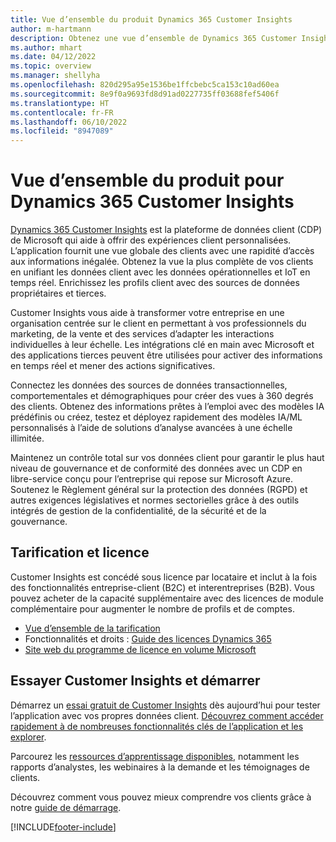 ```yaml
---
title: Vue d’ensemble du produit Dynamics 365 Customer Insights
author: m-hartmann
description: Obtenez une vue d’ensemble de Dynamics 365 Customer Insights et de ses principales fonctionnalités.
ms.author: mhart
ms.date: 04/12/2022
ms.topic: overview
ms.manager: shellyha
ms.openlocfilehash: 820d295a95e1536be1ffcbebc5ca153c10ad60ea
ms.sourcegitcommit: 8e9f0a9693fd8d91ad0227735ff03688fef5406f
ms.translationtype: HT
ms.contentlocale: fr-FR
ms.lasthandoff: 06/10/2022
ms.locfileid: "8947089"
---
```

# <a name="product-overview-for-dynamics-365-customer-insights"></a>Vue d’ensemble du produit pour Dynamics 365 Customer Insights

[Dynamics 365 Customer Insights](https://dynamics.microsoft.com/ai/customer-insights/) est la plateforme de données client (CDP) de Microsoft qui aide à offrir des expériences client personnalisées. L’application fournit une vue globale des clients avec une rapidité d’accès aux informations inégalée. Obtenez la vue la plus complète de vos clients en unifiant les données client avec les données opérationnelles et IoT en temps réel. Enrichissez les profils client avec des sources de données propriétaires et tierces. 

Customer Insights vous aide à transformer votre entreprise en une organisation centrée sur le client en permettant à vos professionnels du marketing, de la vente et des services d’adapter les interactions individuelles à leur échelle. Les intégrations clé en main avec Microsoft et des applications tierces peuvent être utilisées pour activer des informations en temps réel et mener des actions significatives.

Connectez les données des sources de données transactionnelles, comportementales et démographiques pour créer des vues à 360 degrés des clients. Obtenez des informations prêtes à l’emploi avec des modèles IA prédéfinis ou créez, testez et déployez rapidement des modèles IA/ML personnalisés à l’aide de solutions d’analyse avancées à une échelle illimitée.

Maintenez un contrôle total sur vos données client pour garantir le plus haut niveau de gouvernance et de conformité des données avec un CDP en libre-service conçu pour l’entreprise qui repose sur Microsoft Azure. Soutenez le Règlement général sur la protection des données (RGPD) et autres exigences législatives et normes sectorielles grâce à des outils intégrés de gestion de la confidentialité, de la sécurité et de la gouvernance.

## <a name="pricing-and-licensing"></a>Tarification et licence
Customer Insights est concédé sous licence par locataire et inclut à la fois des fonctionnalités entreprise-client (B2C) et interentreprises (B2B). Vous pouvez acheter de la capacité supplémentaire avec des licences de module complémentaire pour augmenter le nombre de profils et de comptes.

- [Vue d’ensemble de la tarification](https://dynamics.microsoft.com/ai/customer-insights/pricing/)
- Fonctionnalités et droits : [Guide des licences Dynamics 365](https://go.microsoft.com/fwlink/?LinkId=866544)
- [Site web du programme de licence en volume Microsoft](https://www.microsoft.com/licensing/how-to-buy/how-to-buy)

## <a name="try-customer-insights-and-get-started"></a>Essayer Customer Insights et démarrer

Démarrez un [essai gratuit de Customer Insights](https://signup.microsoft.com/create-account/signup?SKU=036c2481-aa8a-47cd-ab43-324f0c157c2d&ali=1&RU=https:%2F%2Fhome.ci.ai.dynamics.com%2Fstart%2Ftrial&products=036c2481-aa8a-47cd-ab43-324f0c157c2d) dès aujourd’hui pour tester l’application avec vos propres données client. [Découvrez comment accéder rapidement à de nombreuses fonctionnalités clés de l’application et les explorer](trial-signup.md). 

Parcourez les [ressources d’apprentissage disponibles](https://dynamics.microsoft.com/ai/customer-insights/resources/), notamment les rapports d’analystes, les webinaires à la demande et les témoignages de clients.

Découvrez comment vous pouvez mieux comprendre vos clients grâce à notre [guide de démarrage](get-started.md).

[!INCLUDE[footer-include](includes/footer-banner.md)]
